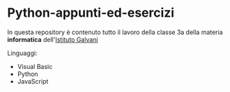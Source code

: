 # Python-appunti-ed-esercizi

In questa repository è contenuto tutto il lavoro della classe 3a della materia **informatica** dell'[Istituto Galvani](https://www.iisgalvanimi.edu.it/)

Linguaggi: 
- Visual Basic
- Python
- JavaScript
